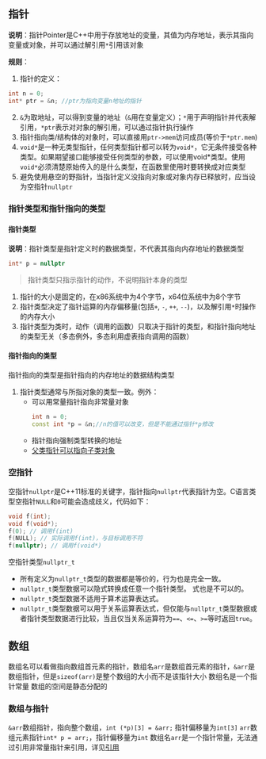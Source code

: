 ## 指针
**说明**：指针Pointer是C++中用于存放地址的变量，其值为内存地址，表示其指向变量或对象，并可以通过解引用`*`引用该对象

**规则**：

1. 指针的定义：
```cpp
int n = 0;
int* ptr = &n; //ptr为指向变量n地址的指针
```
2. `&`为取地址，可以得到变量的地址（`&`用在变量定义）；`*`用于声明指针并代表解引用，`*ptr`表示对对象的解引用，可以通过指针执行操作
3. 指针指向类/结构体的对象时，可以直接用`ptr->mem`访问成员(等价于`*ptr.mem`)
4. `void*`是一种无类型指针，任何类型指针都可以转为`void*`，它无条件接受各种类型。如果期望接口能够接受任何类型的参数，可以使用void*类型。使用`void*`必须清楚原始传入的是什么类型，在函数里使用时要转换成对应类型
5. 避免使用悬空的野指针，当指针定义没指向对象或对象内存已释放时，应当设为空指针`nullptr`

### 指针类型和指针指向的类型
#### 指针类型
**说明**：指针类型是指针定义时的数据类型，不代表其指向内存地址的数据类型
```cpp
int* p = nullptr
```
> 指针类型只指示指针的动作，不说明指针本身的类型

1. 指针的大小是固定的，在x86系统中为4个字节，x64位系统中为8个字节
2. 指针类型决定了指针运算的内存偏移量(包括`+`, `-`, `++`, `--`)，以及解引用`*`时操作的内存大小
3. 指针类型为类时，动作（调用的函数）只取决于指针的类型，和指针指向地址的类型无关（多态例外，多态利用虚表指向调用的函数）



#### 指针指向的类型
指针指向的类型是指针指向的内存地址的数据结构类型
1. 指针类型通常与所指对象的类型一致。例外：
   - 可以用常量指针指向非常量对象
      ```cpp
      int n = 0;
      const int *p = &n;//n的值可以改变，但是不能通过指针*p修改
      ```
   - 指针指向强制类型转换的地址
   - [父类指针可以指向子类对象](../3.类与对象/6.虚函数与多态.md)


### 空指针
空指针`nullptr`是C++11标准的关键字，指针指向`nullptr`代表指针为空。C语言类型空指针`NULL`和`0`可能会造成歧义，代码如下：

```cpp
void f(int);
void f(void*);
f(0); // 调用f(int)
f(NULL); // 实际调用f(int)，与目标调用不符
f(nullptr); // 调用f(void*)
```
空指针类型`nullptr_t`
- 所有定义为`nullptr_t`类型的数据都是等价的，行为也是完全一致。
- `nullptr_t`类型数据可以隐式转换成任意一个指针类型。
式也是不可以的。
- `nullptr_t`类型数据不适用于算术运算表达式。
- `nullptr_t`类型数据可以用于关系运算表达式，但仅能与`nullptr_t`类型数据或者指针类型数据进行比较，当且仅当关系运算符为`==`、`<=`、`>=`等时返回`true`。

## 数组
数组名可以看做指向数组首元素的指针，数组名`arr`是数组首元素的指针，`&arr`是数组指针，但是`sizeof(arr)`是整个数组的大小而不是该指针大小
数组名是一个指针常量
数组的空间是静态分配的
### 数组与指针

`&arr`数组指针，指向整个数组，`int (*p)[3] = &arr;` 指针偏移量为`int[3]`
`arr`数组元素指针`int* p = arr;`，指针偏移量为`int`
数组名`arr`是一个指针常量，无法通过引用非常量指针来引用，详见[引用](./9.引用.md)







